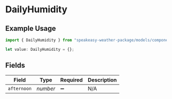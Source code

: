 # DailyHumidity

## Example Usage

```typescript
import { DailyHumidity } from "speakeasy-weather-package/models/components";

let value: DailyHumidity = {};
```

## Fields

| Field              | Type               | Required           | Description        |
| ------------------ | ------------------ | ------------------ | ------------------ |
| `afternoon`        | *number*           | :heavy_minus_sign: | N/A                |